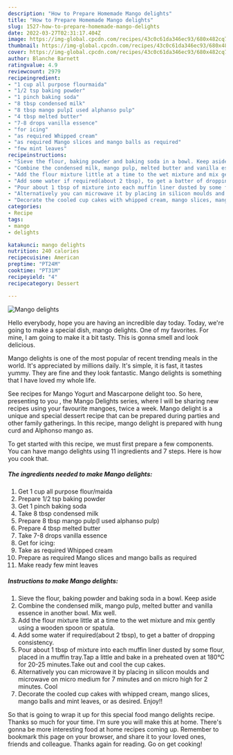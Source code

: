 ```yaml
---
description: "How to Prepare Homemade Mango delights"
title: "How to Prepare Homemade Mango delights"
slug: 1527-how-to-prepare-homemade-mango-delights
date: 2022-03-27T02:31:17.404Z
image: https://img-global.cpcdn.com/recipes/43c0c61da346ec93/680x482cq70/mango-delights-recipe-main-photo.jpg
thumbnail: https://img-global.cpcdn.com/recipes/43c0c61da346ec93/680x482cq70/mango-delights-recipe-main-photo.jpg
cover: https://img-global.cpcdn.com/recipes/43c0c61da346ec93/680x482cq70/mango-delights-recipe-main-photo.jpg
author: Blanche Barnett
ratingvalue: 4.9
reviewcount: 2979
recipeingredient:
- "1 cup all purpose flourmaida"
- "1/2 tsp baking powder"
- "1 pinch baking soda"
- "8 tbsp condensed milk"
- "8 tbsp mango pulpI used alphanso pulp"
- "4 tbsp melted butter"
- "7-8 drops vanilla essence"
- "for icing"
- "as required Whipped cream"
- "as required Mango slices and mango balls as required"
- "few mint leaves"
recipeinstructions:
- "Sieve the flour, baking powder and baking soda in a bowl. Keep aside"
- "Combine the condensed milk, mango pulp, melted butter and vanilla essence in another bowl. Mix well."
- "Add the flour mixture little at a time to the wet mixture and mix gently using a wooden spoon or spatula."
- "Add some water if required(about 2 tbsp), to get a batter of dropping consistency."
- "Pour about 1 tbsp of mixture into each muffin liner dusted by some flour, placed in a muffin tray.Tap a little and bake in a preheated oven at 180°C for 20-25 minutes.Take out and cool the cup cakes."
- "Alternatively you can microwave it by placing in silicon moulds and microwave on micro medium for 7 minutes and on micro high for 2 minutes. Cool"
- "Decorate the cooled cup cakes with whipped cream, mango slices, mango balls and mint leaves, or as desired. Enjoy!!"
categories:
- Recipe
tags:
- mango
- delights

katakunci: mango delights 
nutrition: 240 calories
recipecuisine: American
preptime: "PT24M"
cooktime: "PT31M"
recipeyield: "4"
recipecategory: Dessert

---
```



![Mango delights](https://img-global.cpcdn.com/recipes/43c0c61da346ec93/680x482cq70/mango-delights-recipe-main-photo.jpg)

Hello everybody, hope you are having an incredible day today. Today, we're going to make a special dish, mango delights. One of my favorites. For mine, I am going to make it a bit tasty. This is gonna smell and look delicious.

Mango delights is one of the most popular of recent trending meals in the world. It's appreciated by millions daily. It's simple, it is fast, it tastes yummy. They are fine and they look fantastic. Mango delights is something that I have loved my whole life.

See recipes for Mango Yogurt and Mascarpone delight too. So here, presenting to you , the Mango Delights series, where I will be sharing new recipes using your favourite mangoes, twice a week. Mango delight is a unique and special dessert recipe that can be prepared during parties and other family gatherings. In this recipe, mango delight is prepared with hung curd and Alphonso mango as.


To get started with this recipe, we must first prepare a few components. You can have mango delights using 11 ingredients and 7 steps. Here is how you cook that.

<!--inarticleads1-->

##### The ingredients needed to make Mango delights:

1. Get 1 cup all purpose flour/maida
1. Prepare 1/2 tsp baking powder
1. Get 1 pinch baking soda
1. Take 8 tbsp condensed milk
1. Prepare 8 tbsp mango pulp(I used alphanso pulp)
1. Prepare 4 tbsp melted butter
1. Take 7-8 drops vanilla essence
1. Get for icing:
1. Take as required Whipped cream
1. Prepare as required Mango slices and mango balls as required
1. Make ready few mint leaves




<!--inarticleads2-->

##### Instructions to make Mango delights:

1. Sieve the flour, baking powder and baking soda in a bowl. Keep aside
1. Combine the condensed milk, mango pulp, melted butter and vanilla essence in another bowl. Mix well.
1. Add the flour mixture little at a time to the wet mixture and mix gently using a wooden spoon or spatula.
1. Add some water if required(about 2 tbsp), to get a batter of dropping consistency.
1. Pour about 1 tbsp of mixture into each muffin liner dusted by some flour, placed in a muffin tray.Tap a little and bake in a preheated oven at 180°C for 20-25 minutes.Take out and cool the cup cakes.
1. Alternatively you can microwave it by placing in silicon moulds and microwave on micro medium for 7 minutes and on micro high for 2 minutes. Cool
1. Decorate the cooled cup cakes with whipped cream, mango slices, mango balls and mint leaves, or as desired. Enjoy!!




So that is going to wrap it up for this special food mango delights recipe. Thanks so much for your time. I'm sure you will make this at home. There's gonna be more interesting food at home recipes coming up. Remember to bookmark this page on your browser, and share it to your loved ones, friends and colleague. Thanks again for reading. Go on get cooking!
